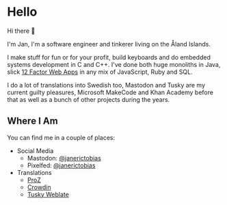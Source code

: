 # Hello

Hi there 👋

I'm Jan, I'm a software engineer and tinkerer living on the Åland Islands.

I make stuff for fun or for your profit, build keyboards and do embedded
systems development in C and C++. I've done both huge monoliths in Java, slick
[12 Factor Web Apps](https://12factor.net/) in any mix of JavaScript, Ruby and
SQL.

I do a lot of translations into Swedish too, Mastodon and Tusky are my current
guilty pleasures, Microsoft MakeCode and Khan Academy before that as well as a
bunch of other projects during the years.

## Where I Am

You can find me in a couple of places:

- Social Media
  - Mastodon: <a rel="me" href="https://ruby.social/@janerictobias">@janerictobias</a>
  - Pixelfed: <a rel="me" href="https://pixelfed.uno/@janerictobias">@janerictobias</a>
- Translations
  - [ProZ](https://www.proz.com/translator/2040203)
  - [Crowdin](https://crowdin.com/profile/janlindblom)
  - [Tusky Weblate](https://weblate.tusky.app/user/janlindblom/)

